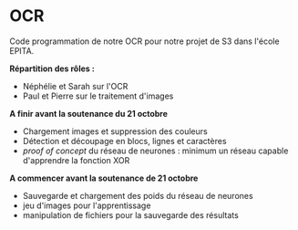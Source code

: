 # OCR

Code programmation de notre OCR pour notre projet de S3 dans l'école EPITA.

__Répartition des rôles :__
- Néphélie et Sarah sur l'OCR
- Paul et Pierre sur le traitement d'images

__A finir avant la soutenance du 21 octobre__
- Chargement images et suppression des couleurs
- Détection et découpage en blocs, lignes et caractères
- *proof of concept* du réseau de neurones : minimum un réseau capable d'apprendre la fonction XOR

__A commencer avant la soutenance de 21 octobre__
- Sauvegarde et chargement des poids du réseau de neurones
- jeu d'images pour l'apprentissage
- manipulation de fichiers pour la sauvegarde des résultats

